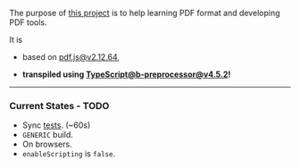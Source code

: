 The purpose of [this project](https://nmtigor.github.io/pdf.ts/) is to help learning PDF format and developing PDF tools.

It is

* based on [pdf.js@v2.12.64](https://github.com/mozilla/pdf.js/tree/60ab751bb6f4814ef71f16c7d9f466d2eb7c6b1e),

* **transpiled using [TypeScript@b-preprocessor@v4.5.2](https://github.com/nmtigor/TypeScript/blob/b-preprocessor%40v4.5.2/PR.md)!**
---

### Current States - TODO

* Sync [tests](https://nmtigor.github.io/pdf.ts/src/test/pdf_test.html). (~60s)
* `GENERIC` build.
* On browsers.
* `enableScripting` is `false`.
